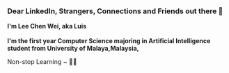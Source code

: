 ### Dear LinkedIn, Strangers, Connections and Friends out there 👋


**I'm Lee Chen Wei, aka Luis** <br><br>
**I'm the first year Computer Science majoring in Artificial Intelligence student from University of Malaya,Malaysia,** <br>

Non-stop Learning ~ 💪💪

<!--[![Anurag's GitHub stats](https://github-readme-stats.vercel.app/api?username=leechenwei)](https://github.com/anuraghazra/github-readme-stats)-->


<!--
**leechenwei/leechenwei** is a ✨ _special_ ✨ repository because its `README.md` (this file) appears on your GitHub profile.

Here are some ideas to get you started:

- 🔭 I’m currently working on ...
- 🌱 I’m currently learning ...
- 👯 I’m looking to collaborate on ...
- 🤔 I’m looking for help with ...
- 💬 Ask me about ...
- 📫 How to reach me: ...
- 😄 Pronouns: ...
- ⚡ Fun fact: ...
-->
